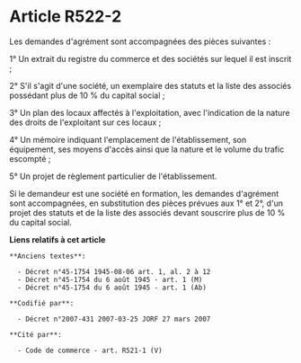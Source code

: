 # Article R522-2

Les demandes d'agrément sont accompagnées des pièces suivantes :

1° Un extrait du registre du commerce et des sociétés sur lequel il est inscrit ;

2° S'il s'agit d'une société, un exemplaire des statuts et la liste des associés possédant plus de 10 % du capital social ;

3° Un plan des locaux affectés à l'exploitation, avec l'indication de la nature des droits de l'exploitant sur ces locaux ;

4° Un mémoire indiquant l'emplacement de l'établissement, son équipement, ses moyens d'accès ainsi que la nature et le volume
du trafic escompté ;

5° Un projet de règlement particulier de l'établissement.

Si le demandeur est une société en formation, les demandes d'agrément sont accompagnées, en substitution des pièces prévues
aux 1° et 2°, d'un projet des statuts et de la liste des associés devant souscrire plus de 10 % du capital social.

**Liens relatifs à cet article**

	**Anciens textes**:

	  - Décret n°45-1754 1945-08-06 art. 1, al. 2 à 12
	  - Décret n°45-1754 du 6 août 1945 - art. 1 (M)
	  - Décret n°45-1754 du 6 août 1945 - art. 1 (Ab)

	**Codifié par**:

	  - Décret n°2007-431 2007-03-25 JORF 27 mars 2007

	**Cité par**:

	  - Code de commerce - art. R521-1 (V)
